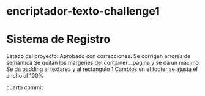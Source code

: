 # encriptador-texto-challenge1

<h1> Sistema de Registro </h1>

Estado del proyecto: Aprobado con correcciones.
Se corrigen errores de semántica
Se quitan los márgenes del container\_\_pagina y se da un máximo
Se da padding al textarea y al rectangulo 1
Cambios en el footer se ajusta el ancho al 100%

cuarto commit
